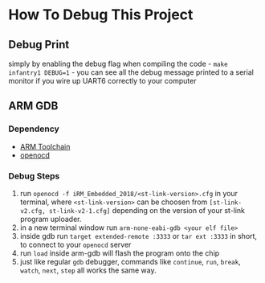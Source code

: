 # How To Debug This Project

## Debug Print
simply by enabling the debug flag when compiling the code - `make infantry1 DEBUG=1` - you can see all the debug message printed to a serial monitor if you wire up UART6 correctly to your computer

## ARM GDB

### Dependency
* [ARM Toolchain](https://github.com/illini-robomaster/iRM_Embedded_2018/blob/master/tutorials/ARM_TOOLCHAIN.md)
* [openocd](http://openocd.org/)

### Debug Steps
1. run `openocd -f iRM_Embedded_2018/<st-link-version>.cfg` in your terminal, where `<st-link-version>` can be choosen from `[st-link-v2.cfg, st-link-v2-1.cfg]` depending on the version of your st-link program uploader.
2. in a new terminal window run `arm-none-eabi-gdb <your elf file>`
3. inside gdb run `target extended-remote :3333` or `tar ext :3333` in short, to connect to your `openocd` server
4. run `load` inside arm-gdb will flash the program onto the chip
5. just like regular `gdb` debugger, commands like `continue`, `run`, `break`, `watch`, `next`, `step` all works the same way.
